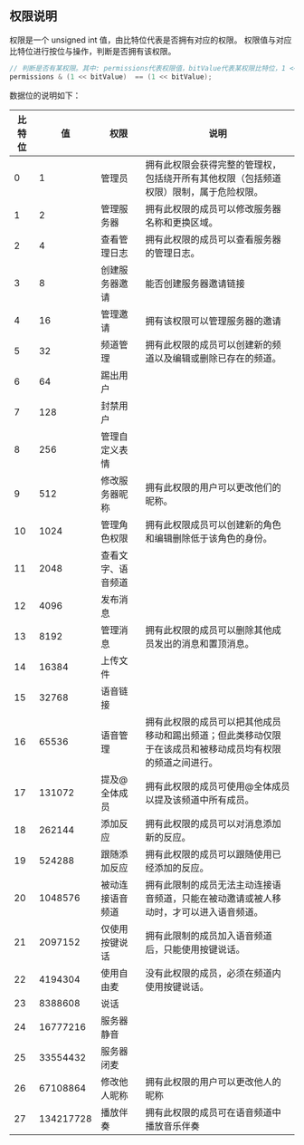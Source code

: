 ## 权限说明

权限是一个 unsigned int 值，由比特位代表是否拥有对应的权限。
权限值与对应比特位进行按位与操作，判断是否拥有该权限。

```c
// 判断是否有某权限。其中: permissions代表权限值，bitValue代表某权限比特位，1 << bitValue 代表某权限值。
permissions & (1 << bitValue)  == (1 << bitValue);
```

数据位的说明如下：

| 比特位 | 值        | 权限               | 说明                                                                                                       |
| ------ | --------- | ------------------ | ---------------------------------------------------------------------------------------------------------- |
| 0      | 1         | 管理员             | 拥有此权限会获得完整的管理权，包括绕开所有其他权限（包括频道权限）限制，属于危险权限。                     |
| 1      | 2         | 管理服务器         | 拥有此权限的成员可以修改服务器名称和更换区域。                                                             |
| 2      | 4         | 查看管理日志       | 拥有此权限的成员可以查看服务器的管理日志。                                                                 |
| 3      | 8         | 创建服务器邀请     | 能否创建服务器邀请链接                                                                                     |
| 4      | 16        | 管理邀请           | 拥有该权限可以管理服务器的邀请                                                                             |
| 5      | 32        | 频道管理           | 拥有此权限的成员可以创建新的频道以及编辑或删除已存在的频道。                                               |
| 6      | 64        | 踢出用户           |                                                                                                            |
| 7      | 128       | 封禁用户           |                                                                                                            |
| 8      | 256       | 管理自定义表情     |                                                                                                            |
| 9      | 512       | 修改服务器昵称     | 拥有此权限的用户可以更改他们的昵称。                                                                       |
| 10     | 1024      | 管理角色权限       | 拥有此权限成员可以创建新的角色和编辑删除低于该角色的身份。                                                 |
| 11     | 2048      | 查看文字、语音频道 |                                                                                                            |
| 12     | 4096      | 发布消息           |                                                                                                            |
| 13     | 8192      | 管理消息           | 拥有此权限的成员可以删除其他成员发出的消息和置顶消息。                                                     |
| 14     | 16384     | 上传文件           |                                                                                                            |
| 15     | 32768     | 语音链接           |                                                                                                            |
| 16     | 65536     | 语音管理           | 拥有此权限的成员可以把其他成员移动和踢出频道；但此类移动仅限于在该成员和被移动成员均有权限的频道之间进行。 |
| 17     | 131072    | 提及@全体成员      | 拥有此权限的成员可使用@全体成员以提及该频道中所有成员。                                                    |
| 18     | 262144    | 添加反应           | 拥有此权限的成员可以对消息添加新的反应。                                                                   |
| 19     | 524288    | 跟随添加反应       | 拥有此权限的成员可以跟随使用已经添加的反应。                                                               |
| 20     | 1048576   | 被动连接语音频道   | 拥有此限制的成员无法主动连接语音频道，只能在被动邀请或被人移动时，才可以进入语音频道。                     |
| 21     | 2097152   | 仅使用按键说话     | 拥有此限制的成员加入语音频道后，只能使用按键说话。                                                         |
| 22     | 4194304   | 使用自由麦         | 没有此权限的成员，必须在频道内使用按键说话。                                                               |
| 23     | 8388608   | 说话               |                                                                                                            |
| 24     | 16777216  | 服务器静音         |                                                                                                            |
| 25     | 33554432  | 服务器闭麦         |                                                                                                            |
| 26     | 67108864  | 修改他人昵称       | 拥有此权限的用户可以更改他人的昵称                                                                         |
| 27     | 134217728 | 播放伴奏           | 拥有此权限的成员可在语音频道中播放音乐伴奏                                                                 |
